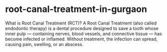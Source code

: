 # root-canal-treatment-in-gurgaon
What is Root Canal Treatment (RCT)?  A Root Canal Treatment (also called endodontic therapy) is a dental procedure designed to save a tooth whose inner pulp — containing nerves, blood vessels, and connective tissue — has become infected or inflamed. Without treatment, the infection can spread, causing pain, swelling, or an abscess. 
